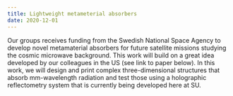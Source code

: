```yaml
---
title: Lightweight metameterial absorbers
date: 2020-12-01
---
```


Our groups receives funding from the Swedish National Space Agency to develop novel metamaterial absorbers for future satellite missions studying the cosmic microwave background. This work will build on a great idea developed by our colleagues in the US (see link to paper below). In this work, we will design and print complex three-dimensional structures that absorb mm-wavelength radiation and test those using a holographic reflectometry system that is currently being developed here at SU.

<!--more-->